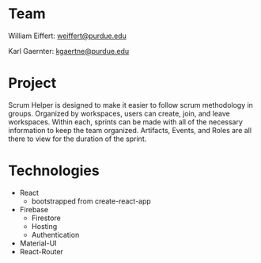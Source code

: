 # Team
William Eiffert: weiffert@purdue.edu

Karl Gaernter: kgaertne@purdue.edu

# Project
Scrum Helper is designed to make it easier to follow scrum methodology in groups. Organized by workspaces, users can create, join, and leave workspaces. Within each, sprints can be made with all of the necessary information to keep the team organized. Artifacts, Events, and Roles are all there to view for the duration of the sprint. 

# Technologies
* React
  * bootstrapped from create-react-app
* Firebase 
  * Firestore
  * Hosting
  * Authentication
* Material-UI
* React-Router

